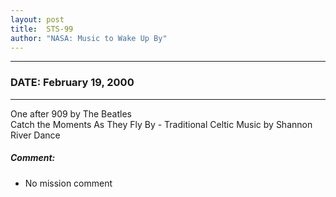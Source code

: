 ```yaml
---
layout: post
title:  STS-99
author: "NASA: Music to Wake Up By"
---
```


----
### DATE: February 19, 2000
----
One after 909 by The Beatles<br />Catch the Moments As They Fly By - Traditional Celtic Music by Shannon River Dance

##### Comment:
* No mission comment
